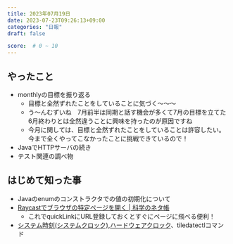 ```yaml
---
title: 2023年07月19日
date: 2023-07-23T09:26:13+09:00
categories: "日報"
draft: false

score:  # 0 ~ 10
---
```


## やったこと

- monthlyの目標を振り返る
	- 目標と全然ずれたことをしていることに気づく〜〜〜
	- う〜んむずいね　7月前半は同期と話す機会が多くて7月の目標を立てた6月終わりとは全然違うことに興味を持ったのが原因ですね
	- 今月に関しては、目標と全然ずれたことをしていることは許容したい。今まで全くやってこなかったことに挑戦できているので！
- JavaでHTTPサーバの続き
- テスト関連の調べ物


## はじめて知った事

- Javaのenumのコンストラクタでの値の初期化について
- [Raycastでブラウザの特定ページを開く | 科学のネタ帳](https://phys-edu.net/wp/?p=42559)
	- これでquickLinkにURL登録しておくとすぐにページに飛べる便利！
- [システム時刻(システムクロック)](https://wa3.i-3-i.info/word11800.html),[ハードウェアクロック](https://eng-entrance.com/linux-clock-hard)、tiledatectlコマンド

